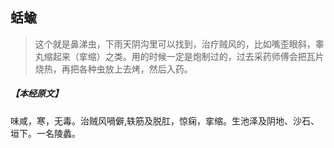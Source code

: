 ## 蛞蝓

> 这个就是鼻涕虫，下雨天阴沟里可以找到，治疗贼风的，比如嘴歪眼斜，睾丸缩起来（挛缩）之类。用的时候一定是炮制过的，过去采药师傅会把瓦片烧热，再把各种虫放上去烤，然后入药。

##### 【本经原文】
味咸，寒，无毒。治贼风喎僻,轶筋及脱肛，惊痫，挛缩。生池泽及阴地、沙石、垣下。一名陵蠡。